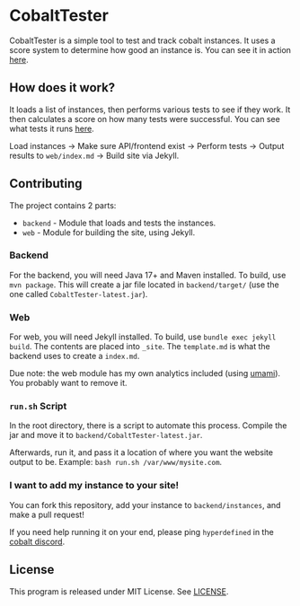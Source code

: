 # CobaltTester
CobaltTester is a simple tool to test and track cobalt instances. It uses a score system to determine how good an instance is. You can see it in action [here](https://instances.hyper.lol).

## How does it work?
It loads a list of instances, then performs various tests to see if they work. It then calculates a score on how many tests were successful.
You can see what tests it runs [here](https://github.com/hyperdefined/CobaltTester/blob/master/backend/test_urls).

Load instances -> Make sure API/frontend exist -> Perform tests -> Output results to `web/index.md` -> Build site via Jekyll.

## Contributing
The project contains 2 parts:
* `backend` - Module that loads and tests the instances.
* `web` - Module for building the site, using Jekyll.

### Backend
For the backend, you will need Java 17+ and Maven installed. To build, use `mvn package`. This will create a jar file located in `backend/target/` (use the one called `CobaltTester-latest.jar`).

### Web
For web, you will need Jekyll installed. To build, use `bundle exec jekyll build`. The contents are placed into `_site`. The `template.md` is what the backend uses to create a `index.md`.

Due note: the web module has my own analytics included (using [umami](https://umami.is/)). You probably want to remove it.

### `run.sh` Script
In the root directory, there is a script to automate this process. Compile the jar and move it to `backend/CobaltTester-latest.jar`.

Afterwards, run it, and pass it a location of where you want the website output to be. Example: `bash run.sh /var/www/mysite.com`.

### I want to add my instance to your site!
You can fork this repository, add your instance to `backend/instances`, and make a pull request!

If you need help running it on your end, please ping `hyperdefined` in the [cobalt discord](https://discord.gg/pQPt8HBUPu).

## License
This program is released under MIT License. See [LICENSE](https://github.com/hyperdefined/CobaltTester/blob/master/LICENSE).
